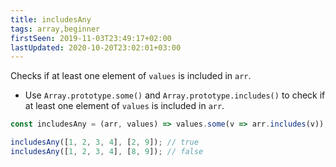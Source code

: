 ```yaml
---
title: includesAny
tags: array,beginner
firstSeen: 2019-11-03T23:49:17+02:00
lastUpdated: 2020-10-20T23:02:01+03:00
---
```


Checks if at least one element of `values` is included in `arr`.

- Use `Array.prototype.some()` and `Array.prototype.includes()` to check if at least one element of `values` is included in `arr`.

```js
const includesAny = (arr, values) => values.some(v => arr.includes(v));
```

```js
includesAny([1, 2, 3, 4], [2, 9]); // true
includesAny([1, 2, 3, 4], [8, 9]); // false
```
